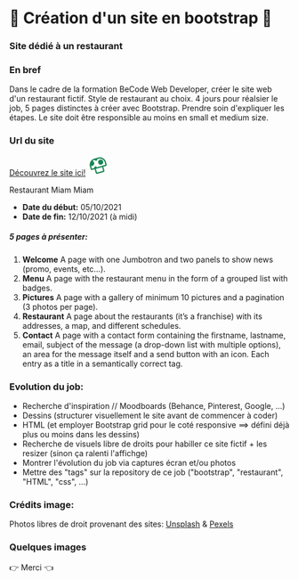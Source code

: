 # 🍛 Création d'un site en bootstrap 🍛
### Site dédié à un restaurant

### En bref 
Dans le cadre de la formation BeCode Web Developer, créer le site web d'un restaurant fictif. Style de restaurant au choix. 4 jours pour réalsier le job, 5 pages distinctes à créer avec Bootstrap. Prendre soin d'expliquer les étapes. Le site doit être responsible au moins en small et medium size. 


### Url du site

[Découvrez le site ici!](https://claracliment.github.io/restaurant-css-framework-/menu.html)
![favicon](https://github.com/ClaraCliment/restaurant-css-framework-/blob/main/img/logo/champignon.png?raw=true)

Restaurant Miam Miam
* **Date du début:** 05/10/2021
* **Date de fin:** 12/10/2021 (à midi)

##### 5 pages à présenter:
1. **Welcome**
A page with one Jumbotron and two panels to show news (promo, events, etc…​).
2. **Menu**
A page with the restaurant menu in the form of a grouped list with badges.
3. **Pictures**
A page with a gallery of minimum 10 pictures and a pagination (3 photos per page).
4. **Restaurant**
A page about the restaurants (it’s a franchise) with its addresses, a map, and different schedules.
5. **Contact**
A page with a contact form containing the firstname, lastname, email, subject of the message (a drop-down list with multiple options), an area for the message itself and a send button with an icon. Each entry as a title in a semantically correct tag.

### Evolution du job:
* Recherche d'inspiration // Moodboards (Behance, Pinterest, Google, ...)
* Dessins (structurer visuellement le site avant de commencer à coder)
* HTML (et employer Bootstrap grid pour le coté responsive ==> défini déjà plus ou moins dans les dessins)
* Recherche de visuels libre de droits pour habiller ce site fictif + les resizer (sinon ça ralenti l'affichge)
* Montrer l'évolution du job via captures écran et/ou photos
* Mettre des "tags" sur la repository de ce job ("bootstrap", "restaurant", "HTML", "css", ...)

### Crédits image:
Photos libres de droit provenant des sites: [Unsplash](https://unsplash.com/) & [Pexels](https://www.pexels.com/fr-fr/)

### Quelques images 



👉 Merci 👈
